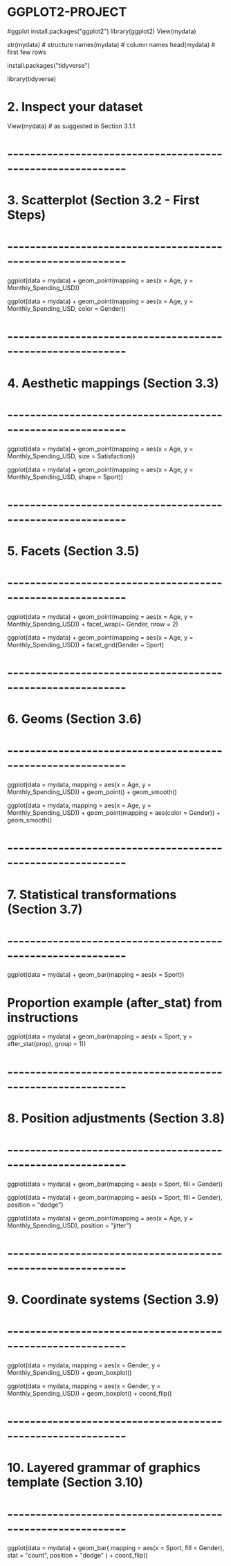 # GGPLOT2-PROJECT

#ggplot 
install.packages("ggplot2")
library(ggplot2)
View(mydata)

str(mydata)       # structure
names(mydata)     # column names
head(mydata)      # first few rows



install.packages("tidyverse")


library(tidyverse)

# 2. Inspect your dataset
View(mydata)  # as suggested in Section 3.1.1

# -----------------------------------------------------------
# 3. Scatterplot (Section 3.2 - First Steps)
# -----------------------------------------------------------
ggplot(data = mydata) + 
  geom_point(mapping = aes(x = Age, y = Monthly_Spending_USD))

ggplot(data = mydata) + 
  geom_point(mapping = aes(x = Age, y = Monthly_Spending_USD, color = Gender))

# -----------------------------------------------------------
# 4. Aesthetic mappings (Section 3.3)
# -----------------------------------------------------------
ggplot(data = mydata) + 
  geom_point(mapping = aes(x = Age, y = Monthly_Spending_USD, size = Satisfaction))

ggplot(data = mydata) + 
  geom_point(mapping = aes(x = Age, y = Monthly_Spending_USD, shape = Sport))

# -----------------------------------------------------------
# 5. Facets (Section 3.5)
# -----------------------------------------------------------
ggplot(data = mydata) + 
  geom_point(mapping = aes(x = Age, y = Monthly_Spending_USD)) + 
  facet_wrap(~ Gender, nrow = 2)

ggplot(data = mydata) + 
  geom_point(mapping = aes(x = Age, y = Monthly_Spending_USD)) + 
  facet_grid(Gender ~ Sport)

# -----------------------------------------------------------
# 6. Geoms (Section 3.6)
# -----------------------------------------------------------
ggplot(data = mydata, mapping = aes(x = Age, y = Monthly_Spending_USD)) + 
  geom_point() + 
  geom_smooth()

ggplot(data = mydata, mapping = aes(x = Age, y = Monthly_Spending_USD)) + 
  geom_point(mapping = aes(color = Gender)) + 
  geom_smooth()

# -----------------------------------------------------------
# 7. Statistical transformations (Section 3.7)
# -----------------------------------------------------------
ggplot(data = mydata) + 
  geom_bar(mapping = aes(x = Sport))

# Proportion example (after_stat) from instructions
ggplot(data = mydata) + 
  geom_bar(mapping = aes(x = Sport, y = after_stat(prop), group = 1))

# -----------------------------------------------------------
# 8. Position adjustments (Section 3.8)
# -----------------------------------------------------------
ggplot(data = mydata) + 
  geom_bar(mapping = aes(x = Sport, fill = Gender))

ggplot(data = mydata) + 
  geom_bar(mapping = aes(x = Sport, fill = Gender), position = "dodge")

ggplot(data = mydata) + 
  geom_point(mapping = aes(x = Age, y = Monthly_Spending_USD), position = "jitter")

# -----------------------------------------------------------
# 9. Coordinate systems (Section 3.9)
# -----------------------------------------------------------
ggplot(data = mydata, mapping = aes(x = Gender, y = Monthly_Spending_USD)) + 
  geom_boxplot()

ggplot(data = mydata, mapping = aes(x = Gender, y = Monthly_Spending_USD)) + 
  geom_boxplot() +
  coord_flip()

# -----------------------------------------------------------
# 10. Layered grammar of graphics template (Section 3.10)
# -----------------------------------------------------------
ggplot(data = mydata) + 
  geom_bar(
    mapping = aes(x = Sport, fill = Gender),
    stat = "count", 
    position = "dodge"
  ) +
  coord_flip()
